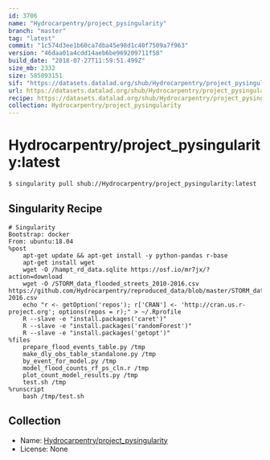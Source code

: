 ```yaml
---
id: 3706
name: "Hydrocarpentry/project_pysingularity"
branch: "master"
tag: "latest"
commit: "1c574d3ee1b60ca7dba45e98d1c40f7509a7f963"
version: "46daa01a4cdd14aeb6be969209711f58"
build_date: "2018-07-27T11:59:51.499Z"
size_mb: 2332
size: 585093151
sif: "https://datasets.datalad.org/shub/Hydrocarpentry/project_pysingularity/latest/2018-07-27-1c574d3e-46daa01a/46daa01a4cdd14aeb6be969209711f58.simg"
url: https://datasets.datalad.org/shub/Hydrocarpentry/project_pysingularity/latest/2018-07-27-1c574d3e-46daa01a/
recipe: https://datasets.datalad.org/shub/Hydrocarpentry/project_pysingularity/latest/2018-07-27-1c574d3e-46daa01a/Singularity
collection: Hydrocarpentry/project_pysingularity
---
```


# Hydrocarpentry/project_pysingularity:latest

```bash
$ singularity pull shub://Hydrocarpentry/project_pysingularity:latest
```

## Singularity Recipe

```singularity
# Singularity
Bootstrap: docker
From: ubuntu:18.04
%post
    apt-get update && apt-get install -y python-pandas r-base
	apt-get install wget
	wget -O /hampt_rd_data.sqlite https://osf.io/mr7jx/?action=download 
	wget -O /STORM_data_flooded_streets_2010-2016.csv https://github.com/Hydrocarpentry/reproduced_data/blob/master/STORM_data_flooded_streets_2010-2016.csv
    echo "r <- getOption('repos'); r['CRAN'] <- 'http://cran.us.r-project.org'; options(repos = r);" > ~/.Rprofile
    R --slave -e "install.packages('caret')"
    R --slave -e "install.packages('randomForest')"
    R --slave -e "install.packages('getopt')"
%files
    prepare_flood_events_table.py /tmp
    make_dly_obs_table_standalone.py /tmp
    by_event_for_model.py /tmp
    model_flood_counts_rf_ps_cln.r /tmp
    plot_count_model_results.py /tmp
    test.sh /tmp
%runscript
    bash /tmp/test.sh
```

## Collection

 - Name: [Hydrocarpentry/project_pysingularity](https://github.com/Hydrocarpentry/project_pysingularity)
 - License: None

